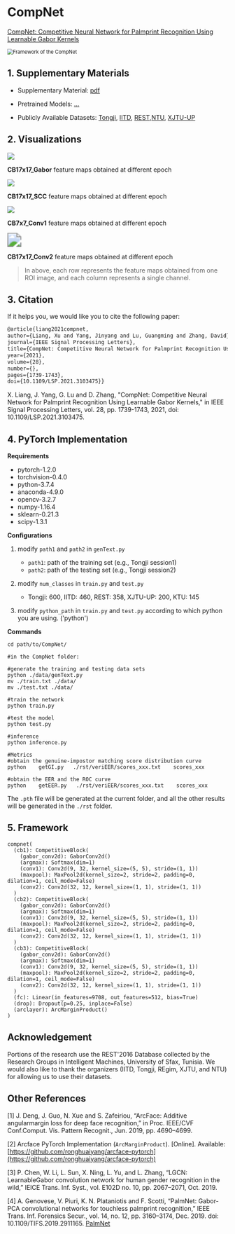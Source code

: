 # CompNet
[CompNet: Competitive Neural Network for Palmprint Recognition Using Learnable Gabor Kernels](https://ieeexplore.ieee.org/document/9512475)

<img src="./res/compnet.png" alt="Framework of the CompNet" style="zoom:80%;" />





## 1. Supplementary Materials

- Supplementary Material: [pdf](https://github.com/xuliangcs/compnet/blob/main/Supplementary%20Material.pdf)

- Pretrained Models: [...](https://drive.google.com/drive/folders/1TuqQVI0T9pBVr2jQKLY40jbZ8ZMQLfie?usp=sharing)

- Publicly Available Datasets: [Tongji](https://sse.tongji.edu.cn/linzhang/contactlesspalm/index.htm), [IITD](https://www4.comp.polyu.edu.hk/~csajaykr/IITD/Database_Palm.htm), [REST](www.regim.org/publications/databases/regim-sfax-tunisian-hand-database2016-rest2016/),[NTU](https://github.com/BFLTeam/NTU_Dataset), [XJTU-UP](https://gr.xjtu.edu.cn/en/web/bell)





## 2. Visualizations
![](./res/05_cb2_gabor.gif)

**CB17x17_Gabor** feature maps obtained at different epoch

![](./res/06_cb2_scc.gif)

**CB17x17_SCC** feature maps obtained at different epoch

![](./res/11_cb3_conv1.gif)

**CB7x7_Conv1** feature maps obtained at different epoch 

<img src="./res/08_cb2_conv2.gif" style="zoom:200%;" />

**CB17x17_Conv2** feature maps obtained at different epoch

> In above, each row represents the feature maps obtained from one ROI image, and each column represents a single channel.



## 3. Citation

If it helps you, we would like you to cite the following paper:

```tex
@article{liang2021compnet,  
author={Liang, Xu and Yang, Jinyang and Lu, Guangming and Zhang, David},  
journal={IEEE Signal Processing Letters},   
title={CompNet: Competitive Neural Network for Palmprint Recognition Using Learnable Gabor Kernels},   
year={2021},  
volume={28},  
number={},  
pages={1739-1743},  
doi={10.1109/LSP.2021.3103475}}
```

X. Liang, J. Yang, G. Lu and D. Zhang, "CompNet: Competitive Neural Network for Palmprint Recognition Using Learnable Gabor Kernels," in IEEE Signal Processing Letters, vol. 28, pp. 1739-1743, 2021, doi: 10.1109/LSP.2021.3103475.



## 4. PyTorch Implementation
**Requirements**

- pytorch-1.2.0 
- torchvision-0.4.0
- python-3.7.4
- anaconda-4.9.0
- opencv-3.2.7 
- numpy-1.16.4
- sklearn-0.21.3
- scipy-1.3.1


**Configurations**

1. modify `path1` and `path2` in `genText.py`

    - `path1`: path of the training set (e.g., Tongji session1)
    - `path2`: path of the testing set (e.g., Tongji session2)
    
2. modify `num_classes` in `train.py` and `test.py`
    - Tongji: 600, IITD: 460, REST: 358, XJTU-UP: 200, KTU: 145
    
3. modify `python_path` in `train.py` and `test.py` according to which python you are using. ('python')

**Commands**

```shell
cd path/to/CompNet/

#in the CompNet folder:

#generate the training and testing data sets
python ./data/genText.py
mv ./train.txt ./data/
mv ./test.txt ./data/

#train the network
python train.py

#test the model
python test.py

#inference
python inference.py

#Metrics
#obtain the genuine-impostor matching score distribution curve
python    getGI.py   ./rst/veriEER/scores_xxx.txt    scores_xxx

#obtain the EER and the ROC curve
python    getEER.py   ./rst/veriEER/scores_xxx.txt    scores_xxx
```
The `.pth` file will be generated at the current folder, and all the other results will be generated in the `./rst` folder.

## 5. Framework

```shell
compnet(
  (cb1): CompetitiveBlock(
    (gabor_conv2d): GaborConv2d()
    (argmax): Softmax(dim=1)
    (conv1): Conv2d(9, 32, kernel_size=(5, 5), stride=(1, 1))
    (maxpool): MaxPool2d(kernel_size=2, stride=2, padding=0, dilation=1, ceil_mode=False)
    (conv2): Conv2d(32, 12, kernel_size=(1, 1), stride=(1, 1))
  )
  (cb2): CompetitiveBlock(
    (gabor_conv2d): GaborConv2d()
    (argmax): Softmax(dim=1)
    (conv1): Conv2d(9, 32, kernel_size=(5, 5), stride=(1, 1))
    (maxpool): MaxPool2d(kernel_size=2, stride=2, padding=0, dilation=1, ceil_mode=False)
    (conv2): Conv2d(32, 12, kernel_size=(1, 1), stride=(1, 1))
  )
  (cb3): CompetitiveBlock(
    (gabor_conv2d): GaborConv2d()
    (argmax): Softmax(dim=1)
    (conv1): Conv2d(9, 32, kernel_size=(5, 5), stride=(1, 1))
    (maxpool): MaxPool2d(kernel_size=2, stride=2, padding=0, dilation=1, ceil_mode=False)
    (conv2): Conv2d(32, 12, kernel_size=(1, 1), stride=(1, 1))
  )
  (fc): Linear(in_features=9708, out_features=512, bias=True)
  (drop): Dropout(p=0.25, inplace=False)
  (arclayer): ArcMarginProduct()
)
```




## Acknowledgement

Portions of the research use the REST'2016 Database collected by the Research Groups in Intelligent Machines, University of Sfax, Tunisia. We would also like to thank the organizers (IITD, Tongji, REgim, XJTU, and NTU) for allowing us to use their datasets. 



## Other References

[1] J. Deng, J. Guo,  N. Xue  and  S.  Zafeiriou,  “ArcFace:  Additive  angularmargin  loss  for  deep  face  recognition,” in Proc. IEEE/CVF Conf.Comput. Vis. Pattern Recognit., Jun. 2019, pp. 4690–4699.

[2] Arcface PyTorch Implementation  (`ArcMarginProduct`). [Online]. Available: [https://github.com/ronghuaiyang/arcface-pytorch](https://github.com/ronghuaiyang/arcface-pytorch)

[3] P. Chen, W. Li, L. Sun, X. Ning, L. Yu, and L. Zhang, “LGCN: LearnableGabor convolution network for human gender recognition in the wild,” IEICE Trans. Inf. Syst., vol. E102D no. 10, pp. 2067–2071, Oct. 2019.

[4] A. Genovese, V. Piuri, K. N. Plataniotis and F. Scotti, “PalmNet: Gabor-PCA convolutional networks for touchless palmprint recognition,” IEEE Trans. Inf. Forensics Secur., vol. 14, no. 12, pp. 3160–3174, Dec. 2019. doi: 10.1109/TIFS.2019.2911165. [PalmNet](https://github.com/AngeloUNIMI/PalmNet)

